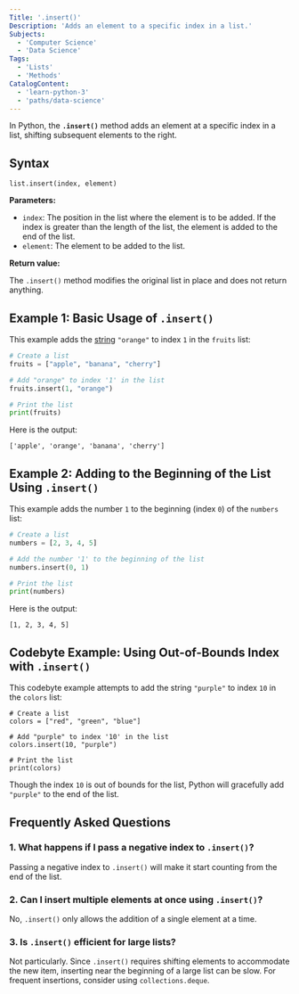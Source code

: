 ```yaml
---
Title: '.insert()'
Description: 'Adds an element to a specific index in a list.'
Subjects:
  - 'Computer Science'
  - 'Data Science'
Tags:
  - 'Lists'
  - 'Methods'
CatalogContent:
  - 'learn-python-3'
  - 'paths/data-science'
---
```


In Python, the **`.insert()`** method adds an element at a specific index in a list, shifting subsequent elements to the right.

## Syntax

```pseudo
list.insert(index, element)
```

**Parameters:**

- `index`: The position in the list where the element is to be added. If the index is greater than the length of the list, the element is added to the end of the list.
- `element`: The element to be added to the list.

**Return value:**

The `.insert()` method modifies the original list in place and does not return anything.

## Example 1: Basic Usage of `.insert()`

This example adds the [string](https://www.codecademy.com/resources/docs/python/strings) `"orange"` to index `1` in the `fruits` list:

```py
# Create a list
fruits = ["apple", "banana", "cherry"]

# Add "orange" to index '1' in the list
fruits.insert(1, "orange")

# Print the list
print(fruits)
```

Here is the output:

```shell
['apple', 'orange', 'banana', 'cherry']
```

## Example 2: Adding to the Beginning of the List Using `.insert()`

This example adds the number `1` to the beginning (index `0`) of the `numbers` list:

```py
# Create a list
numbers = [2, 3, 4, 5]

# Add the number '1' to the beginning of the list
numbers.insert(0, 1)

# Print the list
print(numbers)
```

Here is the output:

```shell
[1, 2, 3, 4, 5]
```

## Codebyte Example: Using Out-of-Bounds Index with `.insert()`

This codebyte example attempts to add the string `"purple"` to index `10` in the `colors` list:

```codebyte/python
# Create a list
colors = ["red", "green", "blue"]

# Add "purple" to index '10' in the list
colors.insert(10, "purple")

# Print the list
print(colors)
```

Though the index `10` is out of bounds for the list, Python will gracefully add `"purple"` to the end of the list.

## Frequently Asked Questions

### 1. What happens if I pass a negative index to `.insert()`?

Passing a negative index to `.insert()` will make it start counting from the end of the list.

### 2. Can I insert multiple elements at once using `.insert()`?

No, `.insert()` only allows the addition of a single element at a time.

### 3. Is `.insert()` efficient for large lists?

Not particularly. Since `.insert()` requires shifting elements to accommodate the new item, inserting near the beginning of a large list can be slow. For frequent insertions, consider using `collections.deque`.
